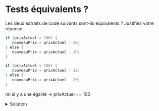 # Tests équivalents ? 

Les deux extraits de code suivants sont-ils équivalents ? Justifiez votre réponse.

~~~cpp 
if (prixActuel > 100) {
   nouveauPrix = prixActuel - 20;
} else {
   nouveauPrix = prixActuel - 10;
}
~~~

~~~cpp 
if (prixActuel < 100) {
   nouveauPrix = prixActuel - 10;
} else {
   nouveauPrix = prixActuel - 20;
}
~~~
nn si y a une égalité -> prixActuel == 100

<details>
<summary>Solution</summary>
Non, si prixActuel == 100, la valeur de nouveauPrix diffère. 
</details>